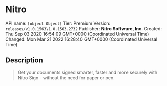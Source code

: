 # Nitro
API name: `[object Object]`
Tier: Premium
Version: `releases/v1.0.1563\1.0.1563.2732`
Publisher: **Nitro Software, Inc.**
Created: Thu Sep 03 2020 16:54:09 GMT+0000 (Coordinated Universal Time)
Changed: Mon Mar 21 2022 16:28:40 GMT+0000 (Coordinated Universal Time)

## Description
> Get your documents signed smarter, faster and more securely with Nitro Sign - without the need for paper or pen.
